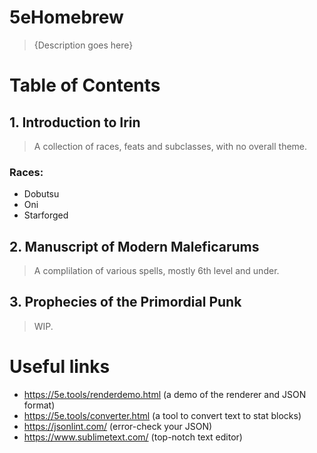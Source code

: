# 5eHomebrew
> {Description goes here}
# Table of Contents
## 1. Introduction to Irin
> A collection of races, feats and subclasses, with no overall theme.
### Races:
- Dobutsu
- Oni
- Starforged

## 2. Manuscript of Modern Maleficarums
> A complilation of various spells, mostly 6th level and under.

## 3. Prophecies of the Primordial Punk
> WIP.

# Useful links

 - https://5e.tools/renderdemo.html (a demo of the renderer and JSON format)
 - https://5e.tools/converter.html (a tool to convert text to stat blocks)
 - https://jsonlint.com/ (error-check your JSON)
 - https://www.sublimetext.com/ (top-notch text editor)


